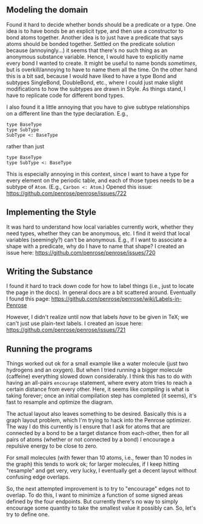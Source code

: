 ## Modeling the domain

Found it hard to decide whether bonds should be a predicate or a type.
One idea is to have bonds be an explicit type, and then use a constructor to bond atoms together.
Another idea is to just have a predicate that says atoms should be bonded together.
Settled on the predicate solution because (annoyingly...) it seems that there's no such thing as an anonymous substance variable.  Hence, I would have to explicitly name every bond I wanted to create.  It might be useful to name bonds _sometimes_, but is overkill/annoying to have to name them all the time.  On the other hand this is a bit sad, because I would have liked to have a type Bond and subtypes SingleBond, DoubleBond, etc., where I could just make slight modifications to how the subtypes are drawn in Style.  As things stand, I have to replicate code for different bond types.

I also found it a little annoying that you have to give subtype relationships on a different line than the type declaration.  E.g.,

```
type BaseType
type SubType
SubType <: BaseType
```

rather than just

```
type BaseType
type SubType <: BaseType
```

This is especially annoying in this context, since I want to have a type for every element on the periodic table, and each of those types needs to be a subtype of `Atom`.  (E.g., `Carbon <: Atom`.)
Opened this issue: <https://github.com/penrose/penrose/issues/722>

## Implementing the Style

It was hard to understand how local variables currently work, whether they need types, whether they can be anonymous, etc.
I find it weird that local variables (seemingly?) can't be anonymous.  E.g., if I want to associate a shape with a predicate, why do I have to name that shape?  I created an issue here: <https://github.com/penrose/penrose/issues/720>

## Writing the Substance

I found it hard to track down code for how to label things (i.e., just to locate the page in the docs).  In general docs are a bit scattered around.  Eventually I found this page: <https://github.com/penrose/penrose/wiki/Labels-in-Penrose>

However, I didn't realize until now that labels _have_ to be given in TeX; we can't just use plain-text labels.  I created an issue here: <https://github.com/penrose/penrose/issues/721>

## Running the programs

Things worked out ok for a small example like a water molecule (just two hydrogens and an oxygen).  But when I tried running a bigger molecule (caffeine) everything slowed down considerably.  I think this has to do with having an all-pairs `encourage` statement, where every atom tries to reach a certain distance from every other.  Here, it seems like _compiling_ is what is taking forever; once an initial compilation step has completed (it seems), it's fast to resample and optimize the diagram.

The actual layout also leaves something to be desired.  Basically this is a graph layout problem, which I'm trying to hack into the Penrose optimizer.  The way I do this currently is I ensure that I ask for atoms that are connected by a bond to be a target distance from each-other, then for all pairs of atoms (whether or not connected by a bond) I encourage a repulsive energy to be close to zero.

For small molecules (with fewer than 10 atoms, i.e., fewer than 10 nodes in the graph) this tends to work ok; for larger molecules, if I keep hitting "resample" and get very, very lucky, I eventually get a decent layout without confusing edge overlaps.

So, the next attempted improvement is to try to "encourage" edges not to overlap.  To do this, I want to minimize a function of some signed areas defined by the four endpoints.  But currently there's no way to simply encourage some quantity to take the smallest value it possibly can.  So, let's try to define one.

